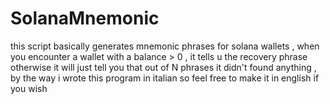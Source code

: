 # SolanaMnemonic
this script basically generates mnemonic phrases for solana wallets , when you encounter a wallet with a balance > 0 , it tells u the recovery phrase otherwise it will just tell you that out of N phrases it didn't found anything , by the way i wrote this program in italian so feel free to make it in english if you wish
